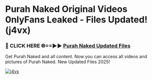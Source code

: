 # Purah Naked Original Videos 0nlyFans Leaked - Files Updated! (j4vx)

<h3>🔴 CLICK HERE 🌐==►► <a href="https://tinyurl.com/up5wt9bj" rel="nofollow">Purah Naked Updated Files</a></h3>

Get Purah Naked and all content. Now you can access all videos and pictures of Purah Naked. New Updated Files 2025!

[![j4vx](https://i.imgur.com/ABiUzMV.gif)](https://tinyurl.com/up5wt9bj)
